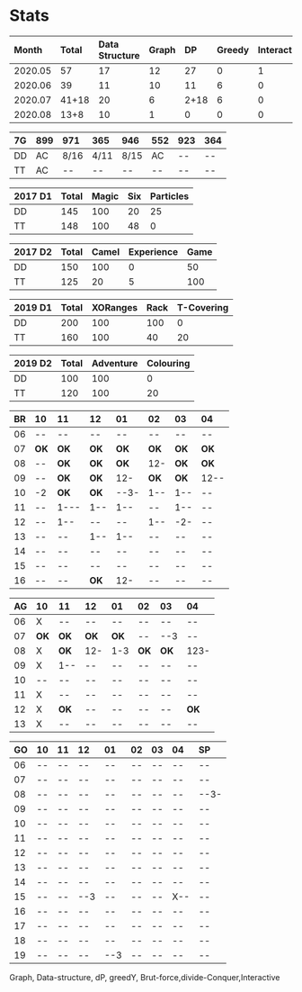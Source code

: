 # Stats

| Month | Total | Data Structure | Graph | DP | Greedy | Interactive | Misc |
| :--- | :--- | :--- | :--- | :--- | :--- | :--- | :--- |
| 2020.05 | 57 | 17 | 12 | 27 | 0 | 1 | 0 |
| 2020.06 | 39 | 11 | 10 | 11 | 6 | 0 | 1 |
| 2020.07 | 41+18 | 20 | 6 | 2+18 | 6 | 0 | 7 |
| 2020.08 | 13+8 | 10 | 1 | 0 | 0 | 0 | 2+8 |

| 7G | 899 | 971 | 365 | 946 | 552 | 923 | 364 |
| :--- | :--- | :--- | :--- | :--- | :--- | :--- | :--- |
| DD | AC | 8/16 | 4/11 | 8/15 | AC | -- | -- |
| TT | AC | -- | -- | -- | -- | -- | -- |

| 2017 D1 | Total | Magic | Six | Particles |
| :--- | :--- | :--- | :--- | :--- |
| DD | 145 | 100 | 20 | 25 |
| TT | 148 | 100 | 48 | 0 |

| 2017 D2 | Total | Camel | Experience | Game |
| :--- | :--- | :--- | :--- | :--- |
| DD | 150 | 100 | 0 | 50 |
| TT | 125 | 20 | 5 | 100 |

| 2019 D1 | Total | XORanges | Rack | T-Covering |
| :--- | :--- | :--- | :--- | :--- |
| DD | 200 | 100 | 100 | 0 |
| TT | 160 | 100 | 40 | 20 |

| 2019 D2 | Total | Adventure | Colouring |
| :--- | :--- | :--- | :--- |
| DD | 100 | 100 | 0 |
| TT | 120 | 100 | 20 |

| BR | 10 | 11 | 12 | 01 | 02 | 03 | 04 |
| :--- | :--- | :--- | :--- | :--- | :--- | :--- | :--- |
| 06 | -- | -- | -- | -- | -- | -- | -- |
| 07 | **OK** | **OK** | **OK** | **OK** | **OK** | **OK** | **OK** |
| 08 | -- | **OK** | **OK** | **OK** | 12- | **OK** | **OK** |
| 09 | -- | **OK** | **OK** | 12- | **OK** | **OK** | 12-- |
| 10 | -2 | **OK** | **OK** | --3- | 1-- | 1-- | -- |
| 11 | -- | 1--- | 1-- | 1-- | -- | 1-- | -- |
| 12 | -- | 1-- | -- | -- | 1-- | -2- | -- |
| 13 | -- | -- | 1-- | 1-- | -- | -- | -- |
| 14 | -- | -- | -- | -- | -- | -- | -- |
| 15 | -- | -- | -- | -- | -- | -- | -- |
| 16 | -- | -- | **OK** | 12- | -- | -- | -- |

| AG | 10 | 11 | 12 | 01 | 02 | 03 | 04 |
| :--- | :--- | :--- | :--- | :--- | :--- | :--- | :--- |
| 06 | X | -- | -- | -- | -- | -- | -- |
| 07 | **OK** | **OK** | **OK** | **OK** | -- | --3 | -- |
| 08 | X | **OK** | 12- | 1-3 | **OK** | **OK** | 123- |
| 09 | X | 1-- | -- | -- | -- | -- | -- |
| 10 | -- | -- | -- | -- | -- | -- | -- |
| 11 | X | -- | -- | -- | -- | -- | -- |
| 12 | X | **OK** | -- | -- | -- | -- | **OK** |
| 13 | X | -- | -- | -- | -- | -- | -- |

| GO | 10 | 11 | 12 | 01 | 02 | 03 | 04 | SP |
| :--- | :--- | :--- | :--- | :--- | :--- | :--- | :--- | :--- |
| 06 | -- | -- | -- | -- | -- | -- | -- | -- |
| 07 | -- | -- | -- | -- | -- | -- | -- | -- |
| 08 | -- | -- | -- | -- | -- | -- | -- | --3- |
| 09 | -- | -- | -- | -- | -- | -- | -- | -- |
| 10 | -- | -- | -- | -- | -- | -- | -- | -- |
| 11 | -- | -- | -- | -- | -- | -- | -- | -- |
| 12 | -- | -- | -- | -- | -- | -- | -- | -- |
| 13 | -- | -- | -- | -- | -- | -- | -- | -- |
| 14 | -- | -- | -- | -- | -- | -- | -- | -- |
| 15 | -- | -- | --3 | -- | -- | -- | X-- | -- |
| 16 | -- | -- | -- | -- | -- | -- | -- | -- |
| 17 | -- | -- | -- | -- | -- | -- | -- | -- |
| 18 | -- | -- | -- | -- | -- | -- | -- | -- |
| 19 | -- | -- | -- | --3 | -- | -- | -- | -- |

Graph, Data-structure, dP, greedY, Brut-force,divide-Conquer,Interactive

